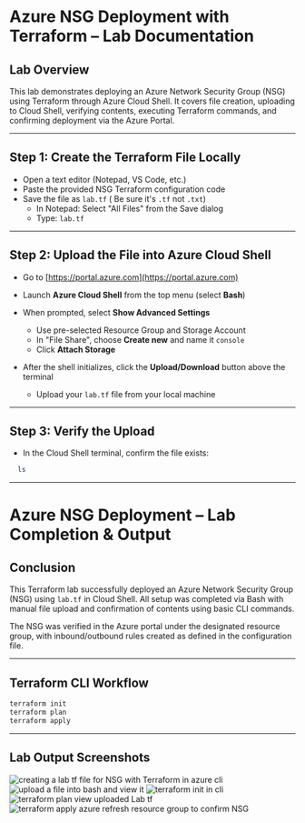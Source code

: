 # Azure NSG Deployment with Terraform – Lab Documentation

## Lab Overview
This lab demonstrates deploying an Azure Network Security Group (NSG) using Terraform through Azure Cloud Shell. It covers file creation, uploading to Cloud Shell, verifying contents, executing Terraform commands, and confirming deployment via the Azure Portal.

---

## Step 1: Create the Terraform File Locally

- Open a text editor (Notepad, VS Code, etc.)
- Paste the provided NSG Terraform configuration code
- Save the file as `lab.tf` ( Be sure it's `.tf` not `.txt`)
  - In Notepad: Select "All Files" from the Save dialog
  - Type: `lab.tf`

---

## Step 2: Upload the File into Azure Cloud Shell

- Go to [https://portal.azure.com](https://portal.azure.com)
- Launch **Azure Cloud Shell** from the top menu (select **Bash**)
- When prompted, select **Show Advanced Settings**
  - Use pre-selected Resource Group and Storage Account
  - In "File Share", choose **Create new** and name it `console`
  - Click **Attach Storage**

- After the shell initializes, click the **Upload/Download** button above the terminal
  - Upload your `lab.tf` file from your local machine

---

## Step 3: Verify the Upload

- In the Cloud Shell terminal, confirm the file exists:
```bash
  ls
```

---

# Azure NSG Deployment – Lab Completion & Output

##  Conclusion

This Terraform lab successfully deployed an Azure Network Security Group (NSG) using `lab.tf` in Cloud Shell. All setup was completed via Bash with manual file upload and confirmation of contents using basic CLI commands.

The NSG was verified in the Azure portal under the designated resource group, with inbound/outbound rules created as defined in the configuration file.

---

## Terraform CLI Workflow

```bash
terraform init
terraform plan
terraform apply
```

--- 

## Lab Output Screenshots

![creating a lab tf file for NSG with Terraform in azure cli](https://github.com/user-attachments/assets/ef7c620a-ef88-49ac-bcd3-89e823df5f1b)
![upload a file into bash and view it](https://github.com/user-attachments/assets/cbda7d24-0197-43bf-9060-45f158ed76a9)
![terraform init in cli](https://github.com/user-attachments/assets/04cfe555-e350-4855-b7ba-c20caf4ff43d)
![terraform plan view uploaded Lab tf](https://github.com/user-attachments/assets/7e60f44d-6347-4463-ac28-0be1840ffe75)
![terraform apply azure refresh resource group to confirm NSG](https://github.com/user-attachments/assets/ffc3c194-9630-45da-9137-cc8e3bbbd2f2)

